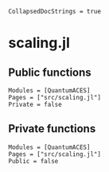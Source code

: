 ```@meta
CollapsedDocStrings = true
```

# scaling.jl

## Public functions

```@autodocs
Modules = [QuantumACES]
Pages = ["src/scaling.jl"]
Private = false
```

## Private functions

```@autodocs
Modules = [QuantumACES]
Pages = ["src/scaling.jl"]
Public = false
```
